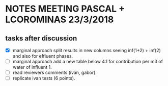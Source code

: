 # NOTES MEETING PASCAL + LCOROMINAS 23/3/2018
## tasks after discussion
- [x] marginal approach split results in new columns seeing inf(1+2) + inf(2)
      and also for effluent phases.
- [ ] marginal approach add a new table below 4.1 for contribution per m3 of
      water of influent 1.
- [ ] read reviewers comments (ivan, gabor).
- [ ] replicate ivan tests (6 points).
